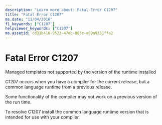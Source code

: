 ```yaml
---
description: "Learn more about: Fatal Error C1207"
title: "Fatal Error C1207"
ms.date: "11/04/2016"
f1_keywords: ["C1207"]
helpviewer_keywords: ["C1207"]
ms.assetid: cd31b410-9523-47db-883c-e69a9351ffa2
---
```

# Fatal Error C1207

Managed templates not supported by the version of the runtime installed

C1207 occurs when you have a compiler for the current release, but a common language runtime from a previous release.

Some functionality of the compiler may not work on a previous version of the run time.

To resolve C1207 install the common language runtime version that is intended for use with your compiler.
